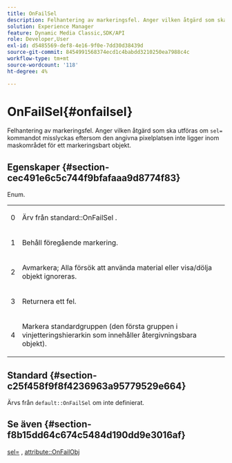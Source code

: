 ```yaml
---
title: OnFailSel
description: Felhantering av markeringsfel. Anger vilken åtgärd som ska vidtas om sel=-kommandot misslyckas eftersom den angivna pixelplatsen inte ligger inom maskområdet för ett markeringsbart objekt.
solution: Experience Manager
feature: Dynamic Media Classic,SDK/API
role: Developer,User
exl-id: d5485569-def8-4e16-9f0e-7dd30d38439d
source-git-commit: 8454991568374ecd1c4babdd3210250ea7988c4c
workflow-type: tm+mt
source-wordcount: '118'
ht-degree: 4%

---
```


# OnFailSel{#onfailsel}

Felhantering av markeringsfel. Anger vilken åtgärd som ska utföras om `sel=` kommandot misslyckas eftersom den angivna pixelplatsen inte ligger inom maskområdet för ett markeringsbart objekt.

## Egenskaper {#section-cec491e6c5c744f9bfafaaa9d8774f83}

Enum.

<table id="simpletable_1CFD2BC6F9BC4D2AB372EAF115B7F2FC"> 
 <tr class="strow"> 
  <td class="stentry"> <p>0 </p> </td> 
  <td class="stentry"> <p>Ärv från <span class="codeph"> standard::OnFailSel </span>. </p> </td> 
 </tr> 
 <tr class="strow"> 
  <td class="stentry"> <p>1 </p> </td> 
  <td class="stentry"> <p>Behåll föregående markering. </p> </td> 
 </tr> 
 <tr class="strow"> 
  <td class="stentry"> <p>2 </p> </td> 
  <td class="stentry"> <p>Avmarkera; Alla försök att använda material eller visa/dölja objekt ignoreras. </p> </td> 
 </tr> 
 <tr class="strow"> 
  <td class="stentry"> <p>3 </p> </td> 
  <td class="stentry"> <p>Returnera ett fel. </p> </td> 
 </tr> 
 <tr class="strow"> 
  <td class="stentry"> <p>4 </p> </td> 
  <td class="stentry"> <p>Markera standardgruppen (den första gruppen i vinjetteringshierarkin som innehåller återgivningsbara objekt). </p> </td> 
 </tr> 
</table>

## Standard {#section-c25f458f9f8f4236963a95779529e664}

Ärvs från `default::OnFailSel` om inte definierat.

## Se även {#section-f8b15dd64c674c5484d190dd9e3016af}

[sel=](../../../../../ir-api/http-protocol/image-rendering-api-ref/c-ir-http-protocol-ref/c-ir-http-protocol-command-reference/r-ir-sel.md#reference-01322c58d414481385c29fcdd27a090b) , [attribute::OnFailObj](../../../../../ir-api/material-cat/image-rendering-api-ref/c-ir-material-catalog/c-ir-attributes-reference/r-ir-onfailobj.md#reference-4c6ba90418e84da5831f8573bbbf2c8d)
